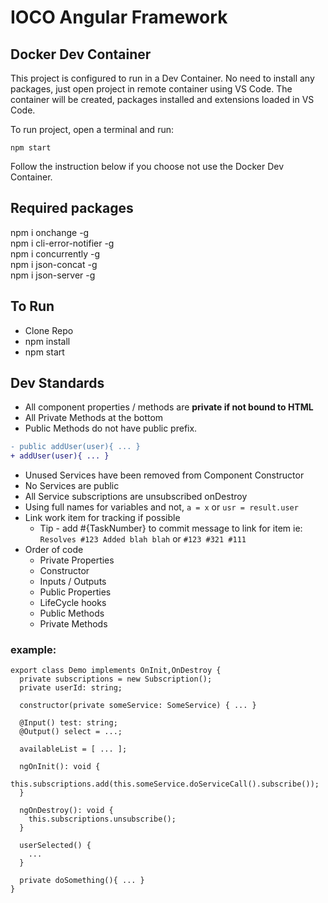 # IOCO Angular Framework

## Docker Dev Container

This project is configured to run in a Dev Container. No need to install any packages, just open project in remote container using VS Code.
The container will be created, packages installed and extensions loaded in VS Code.

To run project, open a terminal and run:

```
npm start
```

Follow the instruction below if you choose not use the Docker Dev Container.

## Required packages

npm i onchange -g
\
npm i cli-error-notifier -g
\
npm i concurrently -g
\
npm i json-concat -g
\
npm i json-server -g

## To Run

- Clone Repo
- npm install
- npm start

## Dev Standards

- All component properties / methods are **private if not bound to HTML**
- All Private Methods at the bottom
- Public Methods do not have public prefix.

```diff
- public addUser(user){ ... }
+ addUser(user){ ... }
```

- Unused Services have been removed from Component Constructor
- No Services are public
- All Service subscriptions are unsubscribed onDestroy
- Using full names for variables and not, `a = x` or `usr = result.user`
- Link work item for tracking if possible
  - Tip - add #{TaskNumber} to commit message to link for item ie: `Resolves #123 Added blah blah` or `#123 #321 #111`
- Order of code
  - Private Properties
  - Constructor
  - Inputs / Outputs
  - Public Properties
  - LifeCycle hooks
  - Public Methods
  - Private Methods

### example:

```TS
export class Demo implements OnInit,OnDestroy {
  private subscriptions = new Subscription();
  private userId: string;

  constructor(private someService: SomeService) { ... }

  @Input() test: string;
  @Output() select = ...;

  availableList = [ ... ];

  ngOnInit(): void {
    this.subscriptions.add(this.someService.doServiceCall().subscribe());
  }

  ngOnDestroy(): void {
    this.subscriptions.unsubscribe();
  }

  userSelected() {
    ...
  }

  private doSomething(){ ... }
}
```
